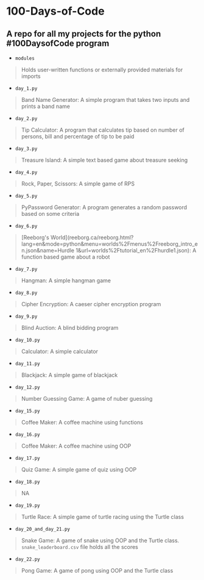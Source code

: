 # 100-Days-of-Code
## A repo for all my projects for the python #100DaysofCode program

- `modules`
> Holds user-written functions or externally provided materials for imports

- `day_1.py`
> Band Name Generator: A simple program that takes two inputs and prints a band name

- `day_2.py`
> Tip Calculator: A program that calculates tip based on number of persons, bill and percentage of tip to be paid

- `day_3.py`
> Treasure Island: A simple text based game about treasure seeking

- `day_4.py`
> Rock, Paper, Scissors: A simple game of RPS

- `day_5.py`
> PyPassword Generator: A program generates a random password based on some criteria

- `day_6.py`
> [Reeborg's World](reeborg.ca/reeborg.html?lang=en&mode=python&menu=worlds%2Fmenus%2Freeborg_intro_en.json&name=Hurdle 1&url=worlds%2Ftutorial_en%2Fhurdle1.json): A function based game about a robot

- `day_7.py`
> Hangman: A simple hangman game

- `day_8.py`
> Cipher Encryption: A caeser cipher encryption program

- `day_9.py`
> Blind Auction: A blind bidding program

- `day_10.py`
> Calculator: A simple calculator

- `day_11.py`
> Blackjack: A simple game of blackjack

- `day_12.py`
> Number Guessing Game: A game of nuber guessing

- `day_15.py`
> Coffee Maker: A coffee machine using functions

- `day_16.py`
> Coffee Maker: A coffee machine using OOP

- `day_17.py`
> Quiz Game: A simple game of quiz using OOP

- `day_18.py`
> NA

- `day_19.py`
> Turtle Race: A simple game of turtle racing using the Turtle class

- `day_20_and_day_21.py`
> Snake Game: A game of snake using OOP and the Turtle class. `snake_leaderboard.csv` 
> file holds all the scores

- `day_22.py`
> Pong Game: A game of pong using OOP and the Turtle class